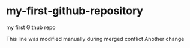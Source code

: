 # my-first-github-repository
my first Github repo

This line was modified manually during merged conflict
Another change